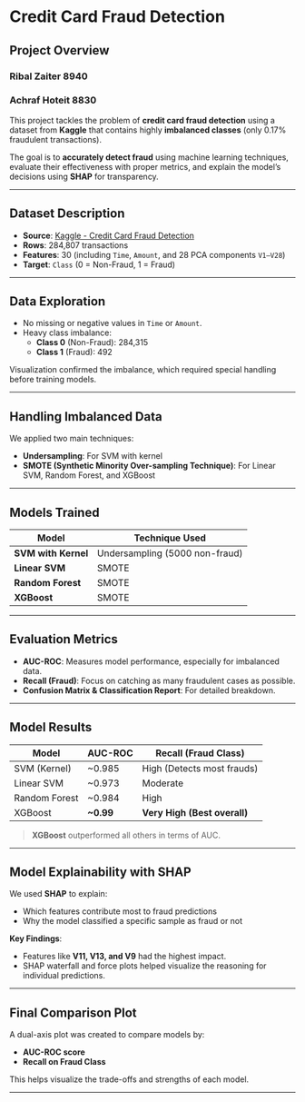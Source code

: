 # Credit Card Fraud Detection

## Project Overview

### Ribal Zaiter 8940
### Achraf Hoteit 8830

This project tackles the problem of **credit card fraud detection** using a dataset from **Kaggle** that contains highly **imbalanced classes** (only 0.17% fraudulent transactions).

The goal is to **accurately detect fraud** using machine learning techniques, evaluate their effectiveness with proper metrics, and explain the model’s decisions using **SHAP** for transparency.

---

## Dataset Description

- **Source**: [Kaggle - Credit Card Fraud Detection](https://www.kaggle.com/datasets/mlg-ulb/creditcardfraud)
- **Rows**: 284,807 transactions
- **Features**: 30 (including `Time`, `Amount`, and 28 PCA components `V1–V28`)
- **Target**: `Class` (0 = Non-Fraud, 1 = Fraud)

---

## Data Exploration

- No missing or negative values in `Time` or `Amount`.
- Heavy class imbalance:
  - **Class 0** (Non-Fraud): 284,315
  - **Class 1** (Fraud): 492

Visualization confirmed the imbalance, which required special handling before training models.

---

## Handling Imbalanced Data

We applied two main techniques:
- **Undersampling**: For SVM with kernel
- **SMOTE (Synthetic Minority Over-sampling Technique)**: For Linear SVM, Random Forest, and XGBoost

---

## Models Trained

| Model                  | Technique Used        |
|------------------------|------------------------|
| **SVM with Kernel**     | Undersampling (5000 non-fraud) |
| **Linear SVM**          | SMOTE                 |
| **Random Forest**       | SMOTE                 |
| **XGBoost**             | SMOTE                 |

---

## Evaluation Metrics

- **AUC-ROC**: Measures model performance, especially for imbalanced data.
- **Recall (Fraud)**: Focus on catching as many fraudulent cases as possible.
- **Confusion Matrix & Classification Report**: For detailed breakdown.

---

## Model Results

| Model          | AUC-ROC | Recall (Fraud Class) |
|----------------|---------|----------------------|
| SVM (Kernel)   | ~0.985   | High (Detects most frauds) |
| Linear SVM     | ~0.973   | Moderate             |
| Random Forest  | ~0.984   | High                 |
| XGBoost        | **~0.99** | **Very High (Best overall)** |

> **XGBoost** outperformed all others in terms of AUC.

---

## Model Explainability with SHAP

We used **SHAP** to explain:
- Which features contribute most to fraud predictions
- Why the model classified a specific sample as fraud or not

**Key Findings**:
- Features like **V11, V13, and V9** had the highest impact.
- SHAP waterfall and force plots helped visualize the reasoning for individual predictions.

---

## Final Comparison Plot

A dual-axis plot was created to compare models by:
- **AUC-ROC score**
- **Recall on Fraud Class**

This helps visualize the trade-offs and strengths of each model.

---
